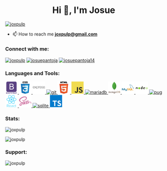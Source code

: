 <h1 align="center">Hi 👋, I'm Josue</h1>
<p align="left"> <a href="https://twitter.com/joxpulp" target="blank"><img src="https://img.shields.io/twitter/follow/joxpulp?logo=twitter&style=for-the-badge" alt="joxpulp" /></a> </p>

- 📫 How to reach me **joxpulp@gmail.com**

<h3 align="left">Connect with me:</h3>
<p align="left">
<a href="https://twitter.com/joxpulp" target="blank"><img align="center" src="https://raw.githubusercontent.com/rahuldkjain/github-profile-readme-generator/master/src/images/icons/Social/twitter.svg" alt="joxpulp" height="30" width="40" /></a>
<a href="https://linkedin.com/in/josuepantoja" target="blank"><img align="center" src="https://raw.githubusercontent.com/rahuldkjain/github-profile-readme-generator/master/src/images/icons/Social/linked-in-alt.svg" alt="josuepantoja" height="30" width="40" /></a>
<a href="https://codesandbox.com/josuepantoja14" target="blank"><img align="center" src="https://cdn.jsdelivr.net/npm/simple-icons@3.0.1/icons/codesandbox.svg" alt="josuepantoja14" height="30" width="40" /></a>
</p>

<h3 align="left">Languages and Tools:</h3>
<p align="left"> <a href="https://getbootstrap.com" target="_blank"> <img src="https://raw.githubusercontent.com/devicons/devicon/master/icons/bootstrap/bootstrap-plain-wordmark.svg" alt="bootstrap" width="40" height="40"/> </a> <a href="https://www.w3schools.com/css/" target="_blank"> <img src="https://raw.githubusercontent.com/devicons/devicon/master/icons/css3/css3-original-wordmark.svg" alt="css3" width="40" height="40"/> </a> <a href="https://expressjs.com" target="_blank"> <img src="https://raw.githubusercontent.com/devicons/devicon/master/icons/express/express-original-wordmark.svg" alt="express" width="40" height="40"/> </a> <a href="https://git-scm.com/" target="_blank"> <img src="https://www.vectorlogo.zone/logos/git-scm/git-scm-icon.svg" alt="git" width="40" height="40"/> </a> <a href="https://www.w3.org/html/" target="_blank"> <img src="https://raw.githubusercontent.com/devicons/devicon/master/icons/html5/html5-original-wordmark.svg" alt="html5" width="40" height="40"/> </a> <a href="https://developer.mozilla.org/en-US/docs/Web/JavaScript" target="_blank"> <img src="https://raw.githubusercontent.com/devicons/devicon/master/icons/javascript/javascript-original.svg" alt="javascript" width="40" height="40"/> </a> <a href="https://mariadb.org/" target="_blank"> <img src="https://www.vectorlogo.zone/logos/mariadb/mariadb-icon.svg" alt="mariadb" width="40" height="40"/> </a> <a href="https://www.mongodb.com/" target="_blank"> <img src="https://raw.githubusercontent.com/devicons/devicon/master/icons/mongodb/mongodb-original-wordmark.svg" alt="mongodb" width="40" height="40"/> </a> <a href="https://www.mysql.com/" target="_blank"> <img src="https://raw.githubusercontent.com/devicons/devicon/master/icons/mysql/mysql-original-wordmark.svg" alt="mysql" width="40" height="40"/> </a> <a href="https://nodejs.org" target="_blank"> <img src="https://raw.githubusercontent.com/devicons/devicon/master/icons/nodejs/nodejs-original-wordmark.svg" alt="nodejs" width="40" height="40"/> </a> <a href="https://pugjs.org" target="_blank"> <img src="https://cdn.worldvectorlogo.com/logos/pug.svg" alt="pug" width="40" height="40"/> </a> <a href="https://reactjs.org/" target="_blank"> <img src="https://raw.githubusercontent.com/devicons/devicon/master/icons/react/react-original-wordmark.svg" alt="react" width="40" height="40"/> </a> <a href="https://sass-lang.com" target="_blank"> <img src="https://raw.githubusercontent.com/devicons/devicon/master/icons/sass/sass-original.svg" alt="sass" width="40" height="40"/> </a> <a href="https://www.sqlite.org/" target="_blank"> <img src="https://www.vectorlogo.zone/logos/sqlite/sqlite-icon.svg" alt="sqlite" width="40" height="40"/> </a> <a href="https://www.typescriptlang.org/" target="_blank"> <img src="https://raw.githubusercontent.com/devicons/devicon/master/icons/typescript/typescript-original.svg" alt="typescript" width="40" height="40"/> </a> </p>

<h3 align="left">Stats:</h3>
<p><img src="https://github-readme-stats.vercel.app/api?username=joxpulp&show_icons=true&theme=algolia" alt="joxpulp" /></p>

<p><img src="https://github-readme-stats.vercel.app/api/top-langs?username=joxpulp&show_icons=true&theme=algolia&locale=en&layout=compact" alt="joxpulp" /></p>

<h3 align="left">Support:</h3>
<p><a href="https://www.buymeacoffee.com/joxpulp"> <img align="left" src="https://cdn.buymeacoffee.com/buttons/v2/default-yellow.png" height="50" width="210" alt="joxpulp" /></a></p><br><br>





